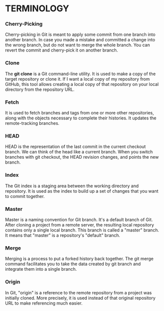 # TERMINOLOGY

### Cherry-Picking

Cherry-picking in Git is meant to apply some commit from one branch into another branch. In case you made a mistake and committed a change into the wrong branch, but do not want to merge the whole branch. You can revert the commit and cherry-pick it on another branch.

### Clone

The **git clone** is a Git command-line utility. It is used to make a copy of the target repository or clone it. If I want a local copy of my repository from GitHub, this tool allows creating a local copy of that repository on your local directory from the repository URL.

### Fetch

It is used to fetch branches and tags from one or more other repositories, along with the objects necessary to complete their histories. It updates the remote-tracking branches.

### HEAD

HEAD is the representation of the last commit in the current checkout branch. We can think of the head like a current branch. When you switch branches with git checkout, the HEAD revision changes, and points the new branch.

### Index

The Git index is a staging area between the working directory and repository. It is used as the index to build up a set of changes that you want to commit together.

### Master

Master is a naming convention for Git branch. It's a default branch of Git. After cloning a project from a remote server, the resulting local repository contains only a single local branch. This branch is called a "master" branch. It means that "master" is a repository's "default" branch.

### Merge

Merging is a process to put a forked history back together. The git merge command facilitates you to take the data created by git branch and integrate them into a single branch.

### Origin

In Git, "origin" is a reference to the remote repository from a project was initially cloned. More precisely, it is used instead of that original repository URL to make referencing much easier.
